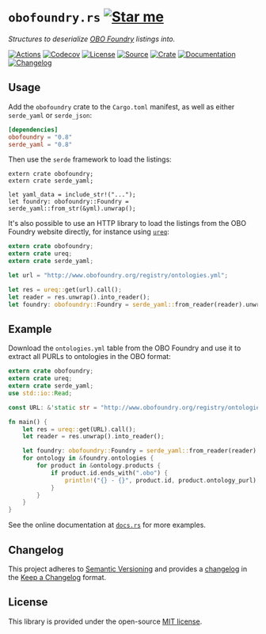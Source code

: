 # `obofoundry.rs` [![Star me](https://img.shields.io/github/stars/althonos/obofoundry.rs.svg?style=social&label=Star&maxAge=3600)](https://github.com/althonos/obofoundry.rs/stargazers)

*Structures to deserialize [OBO Foundry] listings into.*

[OBO Foundry]: http://www.obofoundry.org/


[![Actions](https://img.shields.io/github/actions/workflow/status/althonos/obofoundry.rs/test.yml?style=flat-square&maxAge=600)](https://github.com/althonos/obofoundry.rs/actions)
[![Codecov](https://img.shields.io/codecov/c/gh/althonos/obofoundry.rs/master.svg?style=flat-square&maxAge=600)](https://codecov.io/gh/althonos/obofoundry.rs)
[![License](https://img.shields.io/badge/license-MIT-blue.svg?style=flat-square&maxAge=2678400)](https://choosealicense.com/licenses/mit/)
[![Source](https://img.shields.io/badge/source-GitHub-303030.svg?maxAge=2678400&style=flat-square)](https://github.com/althonos/obofoundry.rs)
[![Crate](https://img.shields.io/crates/v/obofoundry.svg?maxAge=600&style=flat-square)](https://crates.io/crates/obofoundry)
[![Documentation](https://img.shields.io/badge/docs.rs-latest-4d76ae.svg?maxAge=2678400&style=flat-square)](https://docs.rs/obofoundry)
[![Changelog](https://img.shields.io/badge/keep%20a-changelog-8A0707.svg?maxAge=2678400&style=flat-square)](https://github.com/althonos/obofoundry.rs/blob/master/CHANGELOG.md)


## Usage

Add the `obofoundry` crate to the `Cargo.toml` manifest, as well as either
`serde_yaml` or `serde_json`:

```toml
[dependencies]
obofoundry = "0.8"
serde_yaml = "0.8"
```

Then use the `serde` framework to load the listings:

```rust,ignore
extern crate obofoundry;
extern crate serde_yaml;

let yaml_data = include_str!("...");
let foundry: obofoundry::Foundry = serde_yaml::from_str(&yml).unwrap();
```

It's also possible to use an HTTP library to load the listings from the OBO Foundry
website directly, for instance using [`ureq`](https://crates.io/crates/ureq):

```rust
extern crate obofoundry;
extern crate ureq;
extern crate serde_yaml;

let url = "http://www.obofoundry.org/registry/ontologies.yml";

let res = ureq::get(url).call();
let reader = res.unwrap().into_reader();
let foundry: obofoundry::Foundry = serde_yaml::from_reader(reader).unwrap();
```

## Example

Download the `ontologies.yml` table from the OBO Foundry and use it to
extract all PURLs to ontologies in the OBO format:

```rust
extern crate obofoundry;
extern crate ureq;
extern crate serde_yaml;
use std::io::Read;

const URL: &'static str = "http://www.obofoundry.org/registry/ontologies.yml";

fn main() {
    let res = ureq::get(URL).call();
    let reader = res.unwrap().into_reader();

    let foundry: obofoundry::Foundry = serde_yaml::from_reader(reader).unwrap();
    for ontology in &foundry.ontologies {
        for product in &ontology.products {
            if product.id.ends_with(".obo") {
                println!("{} - {}", product.id, product.ontology_purl)
            }
        }
    }
}
```


See the online documentation at [`docs.rs`](https://docs.rs/obofoundry) for more examples.

## Changelog

This project adheres to [Semantic Versioning](http://semver.org/spec/v2.0.0.html)
and provides a [changelog](https://github.com/althonos/obofoundry.rs/blob/master/CHANGELOG.md)
in the [Keep a Changelog](http://keepachangelog.com/en/1.0.0/) format.

## License

This library is provided under the open-source
[MIT license](https://choosealicense.com/licenses/mit/).
